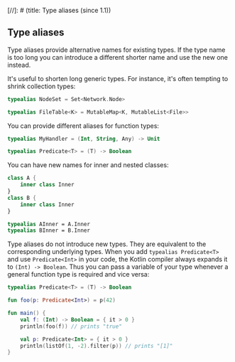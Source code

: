 [//]: # (title: Type aliases (since 1.1))

## Type aliases

Type aliases provide alternative names for existing types.
If the type name is too long you can introduce a different shorter name and use the new one instead.

It's useful to shorten long generic types.
For instance, it's often tempting to shrink collection types:


```kotlin
typealias NodeSet = Set<Network.Node>

typealias FileTable<K> = MutableMap<K, MutableList<File>>
```


You can provide different aliases for function types:


```kotlin
typealias MyHandler = (Int, String, Any) -> Unit

typealias Predicate<T> = (T) -> Boolean
```


You can have new names for inner and nested classes:


```kotlin
class A {
    inner class Inner
}
class B {
    inner class Inner
}

typealias AInner = A.Inner
typealias BInner = B.Inner
```


Type aliases do not introduce new types.
They are equivalent to the corresponding underlying types.
When you add `typealias Predicate<T>` and use `Predicate<Int>` in your code, the Kotlin compiler always expands it to `(Int) -> Boolean`.
Thus you can pass a variable of your type whenever a general function type is required and vice versa:


```kotlin
typealias Predicate<T> = (T) -> Boolean

fun foo(p: Predicate<Int>) = p(42)

fun main() {
    val f: (Int) -> Boolean = { it > 0 }
    println(foo(f)) // prints "true"

    val p: Predicate<Int> = { it > 0 }
    println(listOf(1, -2).filter(p)) // prints "[1]"
}
```

